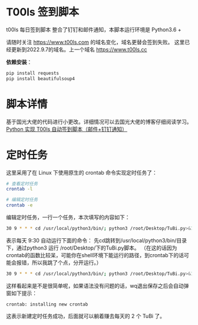 # T00ls 签到脚本
t00ls 每日签到脚本 整合了钉钉和邮件通知，本脚本运行环境是 Python3.6 +

请随时关注 https://www.t00ls.com 的域名变化，域名更替会签到失败。 这里已经更新到2022.9.7的域名。上一个域名 https://www.t00ls.cc

**依赖安装**：

```bash
pip install requests
pip install beautifulsoup4
```

# 脚本详情

基于国光大佬的代码进行小更改。详细情况可以去国光大佬的博客仔细阅读学习。
[Python 实现 T00ls 自动签到脚本（邮件+钉钉通知）](https://www.sqlsec.com/2020/07/t00ls.html)

# 定时任务

这里采用了在 Linux 下使用原生的 crontab 命令实现定时任务了：

```bash
# 查看定时任务
crontab -l

# 编辑定时任务
crontab -e
```

编辑定时任务，一行一个任务，本次填写的内容如下：

```bash
30 9 * * * cd /usr/local/python3/bin/; python3 /root/Desktop/TuBi.py>&1
```

表示每天 9:30 自动运行下面的命令： 先cd跳转到/usr/local/python3/bin/目录下，通过python3 运行 /root/Desktop/下的TuBi.py脚本。
（在这的话因为crontab的函数比较呆，可能你在shell环境下能运行的路径，到crontab下的话可能会报错，所以我跳了个点，分开运行。）

````bash
30 9 * * * cd /usr/local/python3/bin/; python3 /root/Desktop/TuBi.py>&1
````

这样看起来是不是很简单呢，如果语法没有问题的话，wq退出保存之后会自动弹窗如下提示：

```
crontab: installing new crontab
```

这表示新建定时任务成功，后面就可以躺着赚去每天的 2 个 TuBi 了。

